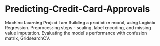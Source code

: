 # Predicting-Credit-Card-Approvals
Machine Learning Project 
I am Building a prediction model, using Logistic Regression.
Preprocessing steps - scaling, label encoding, and missing value imputation.
Evaluating the model's performance with confusion matrix, GridsearchCV.

